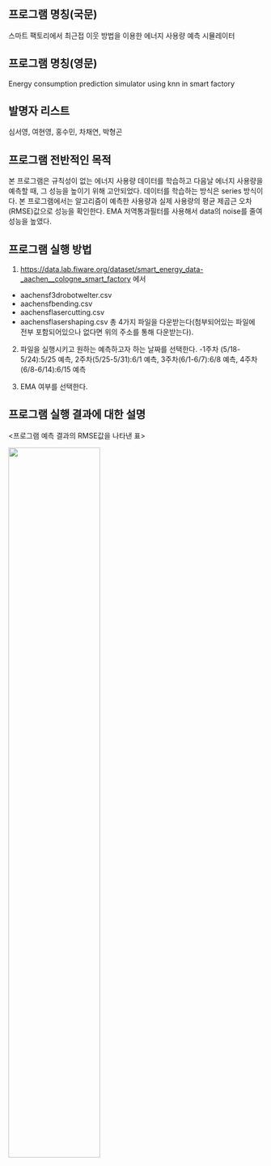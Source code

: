 ## 프로그램 명칭(국문)
스마트 팩토리에서 최근접 이웃 방법을 이용한 에너지 사용량 예측 시뮬레이터

## 프로그램 명칭(영문)
Energy consumption prediction simulator using knn in smart factory

## 발명자 리스트
심서영, 여현영, 홍수민, 차채연, 박형곤

## 프로그램 전반적인 목적
본 프로그램은 규칙성이 없는 에너지 사용량 데이터를 학습하고 다음날 에너지 사용량을 예측할 때, 그 성능을 높이기 위해 고안되었다. 데이터를 학습하는 방식은 series 방식이다. 본 프로그램에서는 알고리즘이 예측한 사용량과 실제 사용량의 평균 제곱근 오차(RMSE)값으로 성능을 확인한다. EMA 저역통과필터를 사용해서 data의 noise를 줄여 성능을 높였다.

## 프로그램 실행 방법
1. https://data.lab.fiware.org/dataset/smart_energy_data-_aachen__cologne_smart_factory 에서

- aachensf3drobotwelter.csv
- aachensfbending.csv
- aachensflasercutting.csv
- aachensflasershaping.csv
총 4가지 파일을 다운받는다(첨부되어있는 파일에 전부 포함되어있으나 없다면 위의 주소를 통해 다운받는다).

2. 파일을 실행시키고 원하는 예측하고자 하는 날짜를 선택한다.
-1주차 (5/18-5/24):5/25 예측, 2주차(5/25-5/31):6/1 예측, 3주차(6/1-6/7):6/8 예측, 4주차(6/8-6/14):6/15 예측

3. EMA 여부를 선택한다.


## 프로그램 실행 결과에 대한 설명

<프로그램 예측 결과의 RMSE값을 나타낸 표>

<img src="https://user-images.githubusercontent.com/87114999/130404561-0474cdaf-a876-4245-a35c-e33f5b6cbeb8.png" width="60%" height="60%">
